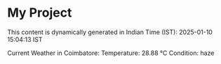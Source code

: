 # My Project

This content is dynamically generated in Indian Time (IST): 2025-01-10 15:04:13 IST


Current Weather in Coimbatore:
Temperature: 28.88 °C
Condition: haze
